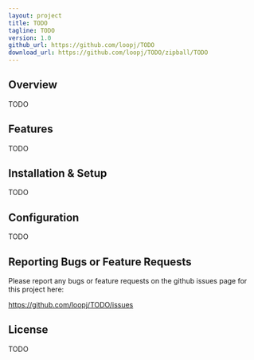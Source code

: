 ```yaml
---
layout: project
title: TODO
tagline: TODO
version: 1.0
github_url: https://github.com/loopj/TODO
download_url: https://github.com/loopj/TODO/zipball/TODO
---
```



Overview
--------
TODO


Features
--------
TODO


Installation & Setup
--------------------
TODO


Configuration
-------------
TODO


Reporting Bugs or Feature Requests
----------------------------------
Please report any bugs or feature requests on the github issues page for this
project here:

<https://github.com/loopj/TODO/issues>


License
-------
TODO
